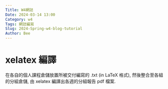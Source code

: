 ```yaml
---
Title: W4網誌
Date: 2024-03-14 13:00
Category: w4
Tags: 網誌編寫
Slug: 2024-Spring-w4-blog-tutorial
Author: Bee
---
```




<!-- PELICAN_END_SUMMARY -->

# xelatex 編譯
在各自的個人課程倉儲放置所被交付編寫的  .txt (in LaTeX 格式), 然後整合至各組的分組倉儲, 由 xelatex 編譯出各週的分組報告 pdf 檔案.